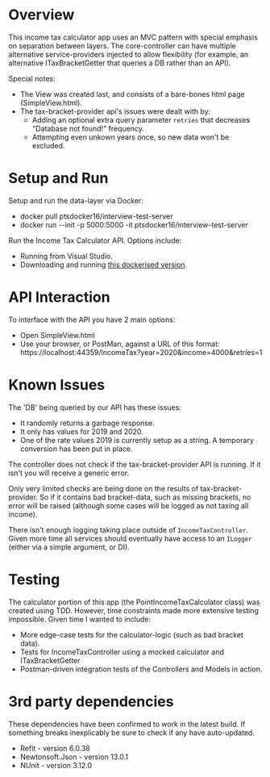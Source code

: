 # Overview

This income tax calculator app uses an MVC pattern with special emphasis on separation between layers. The core-controller can have multiple alternative service-providers injected to allow flexibility (for example, an alternative ITaxBracketGetter that queries a DB rather than an API).

Special notes:
 - The View was created last, and consists of a bare-bones html page (SimpleView.html).
 - The tax-bracket-provider api's issues were dealt with by:
   - Adding an optional extra query parameter `retries` that decreases "Database not found!" frequency.
   - Attempting even unkown years once, so new data won't be excluded.

# Setup and Run

Setup and run the data-layer via Docker:
 - docker pull ptsdocker16/interview-test-server
 - docker run --init -p 5000:5000 -it ptsdocker16/interview-test-server

Run the Income Tax Calculator API. Options include:
 - Running from Visual Studio.
 - <TODO> Downloading and running [this dockerised version](https://www.docker.com/).

# API Interaction
 
To interface with the API you have 2 main options:
 - Open SimpleView.html
 - Use your browser, or PostMan, against a URL of this format: https://localhost:44359/IncomeTax?year=2020&income=4000&retries=1

# Known Issues

The 'DB' being queried by our API has these issues:
 - It randomly returns a garbage response.
 - It only has values for 2019 and 2020.
 - One of the rate values 2019 is currently setup as a string. A temporary conversion has been put in place.
 
The controller does not check if the tax-bracket-provider API is running. If it isn't you will receive a generic error.

Only very limited checks are being done on the results of tax-bracket-provider. So if it contains bad bracket-data, such as missing brackets, no error will be raised (although some cases will be logged as not taxing all income).

There isn't enough logging taking place outside of `IncomeTaxController`. Given more time all services should eventually have access to an `ILogger` (either via a simple argument, or DI).

# Testing

The calculator portion of this app (the PointIncomeTaxCalculator class) was created using TDD. However, time constraints made more extensive testing impossible. Given time I wanted to include:
 - More edge-case tests for the calculator-logic (such as bad bracket data).
 - Tests for IncomeTaxController using a mocked calculator and ITaxBracketGetter
 - Postman-driven integration tests of the Controllers and Models in action. 

# 3rd party dependencies

These dependencies have been confirmed to work in the latest build. If something breaks inexplicably be sure to check if any have auto-updated.

 - Refit - version 6.0.38
 - Newtonsoft.Json - version 13.0.1
 - NUnit - version 3.12.0
 